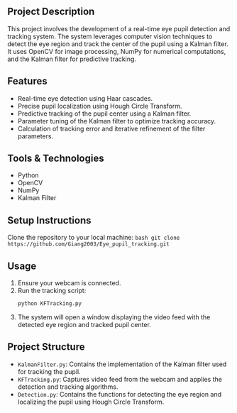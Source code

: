 ## Project Description

This project involves the development of a real-time eye pupil detection and tracking system. The system leverages computer vision techniques to detect the eye region and track the center of the pupil using a Kalman filter. It uses OpenCV for image processing, NumPy for numerical computations, and the Kalman filter for predictive tracking.

## Features

- Real-time eye detection using Haar cascades.
- Precise pupil localization using Hough Circle Transform.
- Predictive tracking of the pupil center using a Kalman filter.
- Parameter tuning of the Kalman filter to optimize tracking accuracy.
- Calculation of tracking error and iterative refinement of the filter parameters.

## Tools & Technologies

- Python
- OpenCV
- NumPy
- Kalman Filter

## Setup Instructions

Clone the repository to your local machine:
    ```bash
    git clone https://github.com/Giang2003/Eye_pupil_tracking.git
    ```


## Usage

1. Ensure your webcam is connected.
2. Run the tracking script:
    ```bash
    python KFTracking.py
    ```
3. The system will open a window displaying the video feed with the detected eye region and tracked pupil center.

## Project Structure

- `KalmanFilter.py`: Contains the implementation of the Kalman filter used for tracking the pupil.
- `KFTracking.py`: Captures video feed from the webcam and applies the detection and tracking algorithms.
- `Detection.py`: Contains the functions for detecting the eye region and localizing the pupil using Hough Circle Transform.
